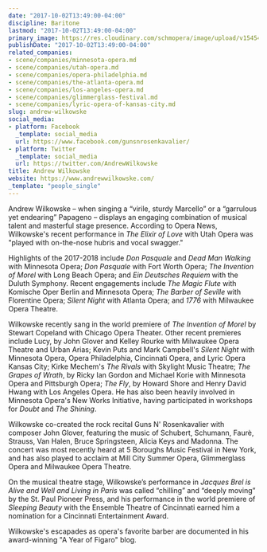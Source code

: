 ```yaml
---
date: "2017-10-02T13:49:00-04:00"
discipline: Baritone
lastmod: "2017-10-02T13:49:00-04:00"
primary_image: https://res.cloudinary.com/schmopera/image/upload/v1545409169/media/webhook-uploads/1506966563274/DSC_0113.jpg.jpg
publishDate: "2017-10-02T13:49:00-04:00"
related_companies:
- scene/companies/minnesota-opera.md
- scene/companies/utah-opera.md
- scene/companies/opera-philadelphia.md
- scene/companies/the-atlanta-opera.md
- scene/companies/los-angeles-opera.md
- scene/companies/glimmerglass-festival.md
- scene/companies/lyric-opera-of-kansas-city.md
slug: andrew-wilkowske
social_media:
- platform: Facebook
  _template: social_media
  url: https://www.facebook.com/gunsnrosenkavalier/
- platform: Twitter
  _template: social_media
  url: https://twitter.com/AndrewWilkowske
title: Andrew Wilkowske
website: https://www.andrewwilkowske.com/
_template: "people_single"
---
```


Andrew Wilkowske – when singing a “virile, sturdy Marcello” or a “garrulous yet endearing” Papageno – displays an engaging combination of musical talent and masterful stage presence. According to Opera News, Wilkowske's recent performance in *The Elixir of Love* with Utah Opera was "played with on-the-nose hubris and vocal swagger."

Highlights of the 2017-2018 include *Don Pasquale* and *Dead Man Walking* with Minnesota Opera; *Don Pasquale* with Fort Worth Opera; *The Invention of Morel* with Long Beach Opera; and *Ein Deutsches Requiem* with the Duluth Symphony. Recent engagements include *The Magic Flute* with Komische Oper Berlin and Minnesota Opera; *The Barber of Seville* with Florentine Opera; *Silent Night* with Atlanta Opera; and *1776* with Milwaukee Opera Theatre.

Wilkowske recently sang in the world premiere of *The Invention of Morel* by Stewart Copeland with Chicago Opera Theater. Other recent premieres include Lucy, by John Glover and Kelley Rourke with Milwaukee Opera Theatre and Urban Arias; Kevin Puts and Mark Campbell's *Silent Night* with Minnesota Opera, Opera Philadelphia, Cincinnati Opera, and Lyric Opera Kansas City; Kirke Mechem's *The Rivals* with Skylight Music Theatre; *The Grapes of Wrath*, by Ricky Ian Gordon and Michael Korie with Minnesota Opera and Pittsburgh Opera;  *The Fly*, by Howard Shore and Henry David Hwang with Los Angeles Opera. He has also been heavily involved in Minnesota Opera's New Works Initiative, having participated in workshops for *Doubt* and *The Shining*. 

Wilkowske co-created the rock recital Guns N' Rosenkavalier with composer John Glover, featuring the music of Schubert, Schumann, Faurè, Strauss, Van Halen, Bruce Springsteen, Alicia Keys and Madonna.  The concert was most recently heard at 5 Boroughs Music Festival in New York, and has also played to acclaim at Mill City Summer Opera, Glimmerglass Opera and Milwaukee Opera Theatre.  

On the musical theatre stage, Wilkowske’s performance in *Jacques Brel is Alive and Well and Living in Paris* was called “chilling” and “deeply moving” by the St. Paul Pioneer Press, and his performance in the world premiere of *Sleeping Beauty* with the Ensemble Theatre of Cincinnati earned him a nomination for a Cincinnati Entertainment Award.

Wilkowske's escapades as opera's favorite barber are documented in his award-winning "A Year of Figaro" blog.
